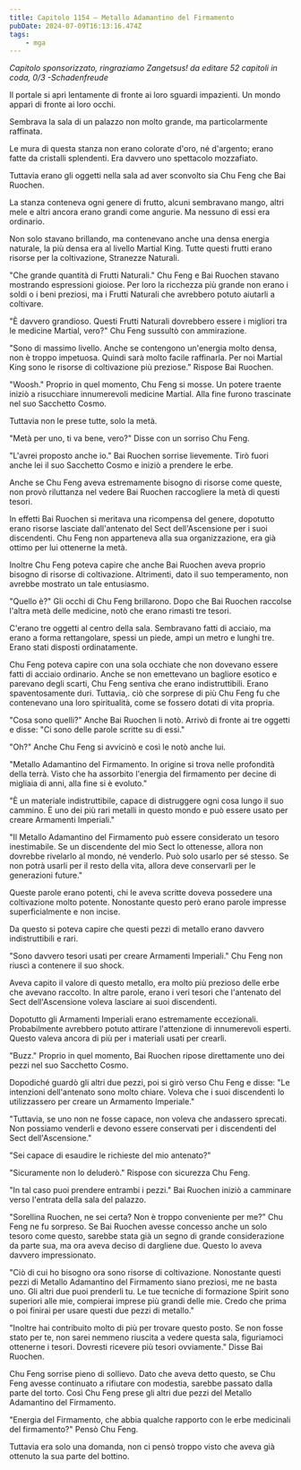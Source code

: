 ```yaml
---
title: Capitolo 1154 – Metallo Adamantino del Firmamento
pubDate: 2024-07-09T16:13:16.474Z
tags:
    - mga
---
```



<em>Capitolo sponsorizzato, ringraziamo Zangetsus!
da editare
52 capitoli in coda, 0/3
-Schadenfreude</em>


Il portale si aprì lentamente di fronte ai loro sguardi impazienti. Un mondo apparì di fronte ai loro occhi.


Sembrava la sala di un palazzo non molto grande, ma particolarmente raffinata.


Le mura di questa stanza non erano colorate d'oro, né d'argento; erano fatte da cristalli splendenti. Era davvero uno spettacolo mozzafiato.


Tuttavia erano gli oggetti nella sala ad aver sconvolto sia Chu Feng che Bai Ruochen.


La stanza conteneva ogni genere di frutto, alcuni sembravano mango, altri mele e altri ancora erano grandi come angurie. Ma nessuno di essi era ordinario.


Non solo stavano brillando, ma contenevano anche una densa energia naturale, la più densa era al livello Martial King. Tutte questi frutti erano risorse per la coltivazione, Stranezze Naturali.


"Che grande quantità di Frutti Naturali." Chu Feng e Bai Ruochen stavano mostrando espressioni gioiose. Per loro la ricchezza più grande non erano i soldi o i beni preziosi, ma i Frutti Naturali che avrebbero potuto aiutarli a coltivare.


"È davvero grandioso. Questi Frutti Naturali dovrebbero essere i migliori tra le medicine Martial, vero?" Chu Feng sussultò con ammirazione.


"Sono di massimo livello. Anche se contengono un'energia molto densa, non è troppo impetuosa. Quindi sarà molto facile raffinarla. Per noi Martial King sono le risorse di coltivazione più preziose." Rispose Bai Ruochen.


"Woosh." Proprio in quel momento, Chu Feng si mosse. Un potere traente iniziò a risucchiare innumerevoli medicine Martial. Alla fine furono trascinate nel suo Sacchetto Cosmo.


Tuttavia non le prese  tutte, solo la metà.


"Metà per uno, ti va bene, vero?" Disse con un sorriso Chu Feng.


"L'avrei proposto anche io." Bai Ruochen sorrise lievemente. Tirò fuori anche lei il suo Sacchetto Cosmo e iniziò a prendere le erbe.


Anche se Chu Feng aveva estremamente bisogno di risorse come queste, non provò riluttanza nel vedere Bai Ruochen raccogliere la metà di questi tesori.


In effetti Bai Ruochen si meritava una ricompensa del genere, dopotutto erano risorse lasciate dall'antenato del Sect dell'Ascensione per i suoi discendenti. Chu Feng non apparteneva alla sua organizzazione, era già ottimo per lui ottenerne la metà.


Inoltre Chu Feng poteva capire che anche Bai Ruochen aveva proprio bisogno di risorse di coltivazione. Altrimenti, dato il suo temperamento, non avrebbe mostrato un tale entusiasmo.


"Quello è?" Gli occhi di Chu Feng brillarono. Dopo che Bai Ruochen raccolse l'altra metà delle medicine, notò che erano rimasti tre tesori.


C'erano tre oggetti al centro della sala. Sembravano fatti di acciaio, ma erano a forma rettangolare, spessi un piede, ampi un metro e lunghi tre. Erano stati disposti ordinatamente.


Chu Feng poteva capire con una sola occhiate che non dovevano essere fatti di acciaio ordinario. Anche se non emettevano un bagliore esotico e parevano degli scarti, Chu Feng sentiva che erano indistruttibili. Erano spaventosamente duri. Tuttavia,. ciò che sorprese di più Chu Feng fu che contenevano una loro spiritualità, come se fossero dotati di vita propria.


"Cosa sono quelli?" Anche Bai Ruochen li notò. Arrivò di fronte ai tre oggetti e disse: "Ci sono delle parole scritte su di essi."


"Oh?" Anche Chu Feng si avvicinò e così le notò anche lui.


"Metallo Adamantino del Firmamento. In origine si trova nelle profondità della terrà. Visto che ha assorbito l'energia del firmamento per decine di migliaia di anni, alla fine si è evoluto."


"È un materiale indistruttibile, capace di distruggere ogni cosa lungo il suo cammino. È uno dei più rari metalli in questo mondo e può essere usato per creare Armamenti Imperiali."


"Il Metallo Adamantino del Firmamento può essere considerato un tesoro inestimabile. Se un discendente del mio Sect lo ottenesse, allora non dovrebbe rivelarlo al mondo, né venderlo. Può solo usarlo per sé stesso. Se non potrà usarli per il resto della vita, allora deve conservarli per le generazioni future."


Queste parole erano potenti, chi le aveva scritte doveva possedere una coltivazione molto potente. Nonostante questo però erano parole impresse superficialmente e non incise.


Da questo si poteva capire che questi pezzi di metallo erano davvero indistruttibili e rari.


"Sono davvero tesori usati per creare Armamenti Imperiali." Chu Feng non riuscì a contenere il suo shock.


Aveva capito il valore di questo metallo, era molto più prezioso delle erbe che avevano raccolto. In altre parole, erano i veri tesori che l'antenato del Sect dell'Ascensione voleva lasciare ai suoi discendenti.


Dopotutto gli Armamenti Imperiali erano estremamente eccezionali. Probabilmente avrebbero potuto attirare l'attenzione di innumerevoli esperti. Questo valeva ancora di più per i materiali usati per crearli.


"Buzz." Proprio in quel momento, Bai Ruochen ripose direttamente uno dei pezzi nel suo Sacchetto Cosmo.


Dopodiché guardò gli altri due pezzi, poi si girò verso Chu Feng e disse: "Le intenzioni dell'antenato sono molto chiare. Voleva che i suoi discendenti lo utilizzassero per creare un Armamento Imperiale."


"Tuttavia, se uno non ne fosse capace, non voleva che andassero sprecati. Non possiamo venderli e devono essere conservati per i discendenti del Sect dell'Ascensione."


"Sei capace di esaudire le richieste del mio antenato?"


"Sicuramente non lo deluderò." Rispose con sicurezza Chu Feng.


"In tal caso puoi prendere entrambi i pezzi." Bai Ruochen iniziò a camminare verso l'entrata della sala del palazzo.


"Sorellina Ruochen, ne sei certa? Non è troppo conveniente per me?" Chu Feng ne fu sorpreso. Se Bai Ruochen avesse concesso anche un solo tesoro come questo, sarebbe stata già un segno di grande considerazione da parte sua, ma ora aveva deciso di dargliene due. Questo lo aveva davvero impressionato.


"Ciò di cui ho bisogno ora sono risorse di coltivazione. Nonostante questi pezzi di Metallo Adamantino del Firmamento siano preziosi, me ne basta uno. Gli altri due puoi prenderli tu. Le tue tecniche di formazione Spirit sono superiori alle mie, compierai imprese più grandi delle mie. Credo che prima o poi finirai per usare questi due pezzi di metallo."


"Inoltre hai contribuito molto di più per trovare questo posto. Se non fosse stato per te, non sarei nemmeno riuscita a vedere questa sala, figuriamoci ottenerne i tesori. Dovresti ricevere più tesori ovviamente." Disse Bai Ruochen.


Chu Feng sorrise pieno di sollievo. Dato che aveva detto questo, se Chu Feng avesse continuato a rifiutare con modestia, sarebbe passato dalla parte del torto. Così Chu Feng prese gli altri due pezzi del Metallo Adamantino del Firmamento.


"Energia del Firmamento, che abbia qualche rapporto con le erbe medicinali del firmamento?" Pensò Chu Feng.


Tuttavia era solo una domanda, non ci pensò troppo visto che aveva già ottenuto la sua parte del bottino.
                                


                                



